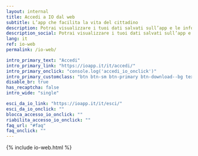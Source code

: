 ```yaml
---
layout: internal
title: Accedi a IO dal web
subtitle: L’app che facilita la vita del cittadino
description: Potrai visualizzare i tuoi dati salvati sull’app e le informazioni sugli accessi a IO. Inoltre potrai gestire la sicurezza del tuo profilo in caso di furto o smarrimento, o se la tua identità digitale rischia di essere compromessa.
description_social: Potrai visualizzare i tuoi dati salvati sull’app e le informazioni sugli accessi a IO. Inoltre potrai gestire la sicurezza del tuo profilo in caso di furto o smarrimento, o se la tua identità digitale rischia di essere compromessa.
lang: it
ref: io-web
permalink: /io-web/

intro_primary_text: "Accedi"
intro_primary_link: "https://ioapp.it/it/accedi/"
intro_primary_onclick: "console.log('accedi_io_onclick')"
intro_primary_customclass: "btn btn-sm btn-primary btn-download--bg text-uppercase px-3 px-md-5 mr-2"
disable_br: true
has_recaptcha: false
intro_wide: "single"

esci_da_io_link: "https://ioapp.it/it/esci/"
esci_da_io_onclick: ""
blocca_accesso_io_onclick: ""
riabilita_accesso_io_onclick: ""
faq_url: "#faq"
faq_onclick: ""
---
```

{% include io-web.html %}
